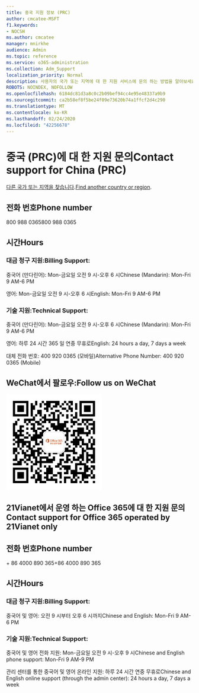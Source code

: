 ```yaml
---
title: 중국 지원 정보 (PRC)
author: cmcatee-MSFT
f1.keywords:
- NOCSH
ms.author: cmcatee
manager: mnirkhe
audience: Admin
ms.topic: reference
ms.service: o365-administration
ms.collection: Adm_Support
localization_priority: Normal
description: 사용자의 국가 또는 지역에 대 한 지원 서비스에 문의 하는 방법을 알아보세요.
ROBOTS: NOINDEX, NOFOLLOW
ms.openlocfilehash: 6184dc81d3a8c0c2b09bef94cc4e95e48337a9b9
ms.sourcegitcommit: ca2b58ef8f5be24f09e73620b74a1ffcf2d4c290
ms.translationtype: MT
ms.contentlocale: ko-KR
ms.lasthandoff: 02/24/2020
ms.locfileid: "42256678"
---
```

# <a name="contact-support-for-china-prc"></a><span data-ttu-id="0f155-103">중국 (PRC)에 대 한 지원 문의</span><span class="sxs-lookup"><span data-stu-id="0f155-103">Contact support for China (PRC)</span></span>

<span data-ttu-id="0f155-104">[다른 국가 또는 지역을 찾습니다](../contact-support-for-business-products.md).</span><span class="sxs-lookup"><span data-stu-id="0f155-104">[Find another country or region](../contact-support-for-business-products.md).</span></span>

## <a name="phone-number"></a><span data-ttu-id="0f155-105">전화 번호</span><span class="sxs-lookup"><span data-stu-id="0f155-105">Phone number</span></span>
<span data-ttu-id="0f155-106">800 988 0365</span><span class="sxs-lookup"><span data-stu-id="0f155-106">800 988 0365</span></span>

## <a name="hours"></a><span data-ttu-id="0f155-107">시간</span><span class="sxs-lookup"><span data-stu-id="0f155-107">Hours</span></span>
### <a name="billing-support"></a><span data-ttu-id="0f155-108">대금 청구 지원:</span><span class="sxs-lookup"><span data-stu-id="0f155-108">Billing Support:</span></span>

<span data-ttu-id="0f155-109">중국어 (만다린어): Mon-금요일 오전 9 시-오후 6 시</span><span class="sxs-lookup"><span data-stu-id="0f155-109">Chinese (Mandarin): Mon-Fri 9 AM-6 PM</span></span>

<span data-ttu-id="0f155-110">영어: Mon-금요일 오전 9 시-오후 6 시</span><span class="sxs-lookup"><span data-stu-id="0f155-110">English: Mon-Fri 9 AM-6 PM</span></span>

### <a name="technical-support"></a><span data-ttu-id="0f155-111">기술 지원:</span><span class="sxs-lookup"><span data-stu-id="0f155-111">Technical Support:</span></span>

<span data-ttu-id="0f155-112">중국어 (만다린어): Mon-금요일 오전 9 시-오후 6 시</span><span class="sxs-lookup"><span data-stu-id="0f155-112">Chinese (Mandarin): Mon-Fri 9 AM-6 PM</span></span>

<span data-ttu-id="0f155-113">영어: 하루 24 시간 365 일 연중 무휴로</span><span class="sxs-lookup"><span data-stu-id="0f155-113">English: 24 hours a day, 7 days a week</span></span>

<span data-ttu-id="0f155-114">대체 전화 번호: 400 920 0365 (모바일)</span><span class="sxs-lookup"><span data-stu-id="0f155-114">Alternative Phone Number: 400 920 0365 (Mobile)</span></span>

## <a name="follow-us-on-wechat"></a><span data-ttu-id="0f155-115">WeChat에서 팔로우:</span><span class="sxs-lookup"><span data-stu-id="0f155-115">Follow us on WeChat</span></span>
![WeChat QR 코드](../media/4d8fe09c-1a11-4cd8-be4c-75add8dccddd.jpg)

## <a name="contact-support-for-office-365-operated-by-21vianet-only"></a><span data-ttu-id="0f155-117">21Vianet에서 운영 하는 Office 365에 대 한 지원 문의</span><span class="sxs-lookup"><span data-stu-id="0f155-117">Contact support for Office 365 operated by 21Vianet only</span></span>
## <a name="phone-number"></a><span data-ttu-id="0f155-118">전화 번호</span><span class="sxs-lookup"><span data-stu-id="0f155-118">Phone number</span></span>
<span data-ttu-id="0f155-119">+ 86 4000 890 365</span><span class="sxs-lookup"><span data-stu-id="0f155-119">+86 4000 890 365</span></span>

## <a name="hours"></a><span data-ttu-id="0f155-120">시간</span><span class="sxs-lookup"><span data-stu-id="0f155-120">Hours</span></span>
### <a name="billing-support"></a><span data-ttu-id="0f155-121">대금 청구 지원:</span><span class="sxs-lookup"><span data-stu-id="0f155-121">Billing Support:</span></span>

<span data-ttu-id="0f155-122">중국어 및 영어: 오전 9 시부터 오후 6 시까지</span><span class="sxs-lookup"><span data-stu-id="0f155-122">Chinese and English: Mon-Fri 9 AM-6 PM</span></span>

### <a name="technical-support"></a><span data-ttu-id="0f155-123">기술 지원:</span><span class="sxs-lookup"><span data-stu-id="0f155-123">Technical Support:</span></span>

<span data-ttu-id="0f155-124">중국어 및 영어 전화 지원: Mon-금요일 오전 9 시-오후 9 시</span><span class="sxs-lookup"><span data-stu-id="0f155-124">Chinese and English phone support: Mon-Fri 9 AM-9 PM</span></span>

<span data-ttu-id="0f155-125">관리 센터를 통한 중국어 및 영어 온라인 지원: 하루 24 시간 연중 무휴로</span><span class="sxs-lookup"><span data-stu-id="0f155-125">Chinese and English online support (through the admin center): 24 hours a day, 7 days a week</span></span>
